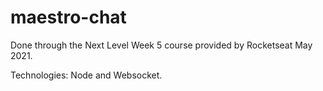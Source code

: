 # maestro-chat

Done through the Next Level Week 5 course provided by Rocketseat May 2021.

Technologies: Node and Websocket.

